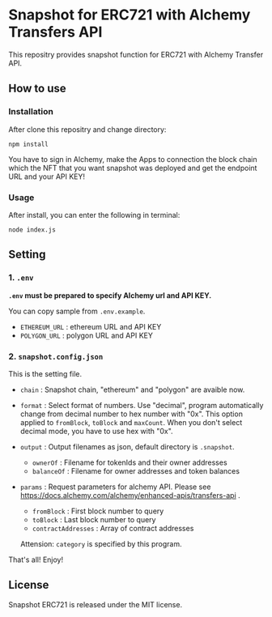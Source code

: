 # Snapshot for ERC721 with Alchemy Transfers API

This repositry provides snapshot function for ERC721 with Alchemy Transfer API.

## How to use

### Installation

After clone this repositry and change directory:
```
npm install
```

You have to sign in Alchemy, make the Apps to connection the block chain which the NFT that you want snapshot was deployed and get the endpoint URL and your API KEY!

### Usage

After install, you can enter the following in terminal:

```
node index.js
```

## Setting

### 1. `.env`

**`.env` must be prepared to specify Alchemy url and API KEY.**

You can copy sample from `.env.example`.

- `ETHEREUM_URL` : ethereum URL and API KEY
- `POLYGON_URL` : polygon URL and API KEY

### 2. `snapshot.config.json`
This is the setting file.

- `chain` : Snapshot chain, "ethereum" and "polygon" are avaible now.
- `format` : Select format of numbers. Use "decimal", program automatically change from decimal number to hex number with "0x". This option applied to `fromBlock`, `toBlock` and `maxCount`. When you don't select decimal mode, you have to use hex with "0x".
- `output` : Output filenames as json, default directory is `.snapshot`.
  - `ownerOf` : Filename for tokenIds and their owner addresses
  - `balanceOf` : Filename for owner addresses and token balances
- `params` : Request parameters for alchemy API. Please see https://docs.alchemy.com/alchemy/enhanced-apis/transfers-api .
  - `fromBlock` : First block number to query
  - `toBlock` : Last block number to query
  - `contractAddresses` : Array of contract addresses
 
  Attension: `category` is specified by this program.

That's all! Enjoy!

## License

Snapshot ERC721 is released under the MIT license.
